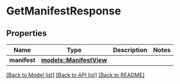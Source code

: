 # GetManifestResponse

## Properties

Name | Type | Description | Notes
------------ | ------------- | ------------- | -------------
**manifest** | [**models::ManifestView**](ManifestView.md) |  | 

[[Back to Model list]](../README.md#documentation-for-models) [[Back to API list]](../README.md#documentation-for-api-endpoints) [[Back to README]](../README.md)


